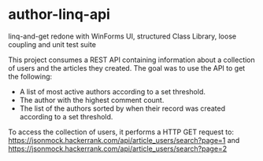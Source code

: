 # author-linq-api
linq-and-get redone with WinForms UI, structured Class Library, loose coupling and unit test suite

This project consumes a REST API containing information about a collection of users and the articles they created. The goal was to use the API to get the following:

* A list of most active authors according to a set threshold.
* The author with the highest comment count.
* The list of the authors sorted by when their record was created according to a set threshold.

To access the collection of users, it performs a HTTP GET request to:
https://jsonmock.hackerrank.com/api/article_users/search?page=1 and https://jsonmock.hackerrank.com/api/article_users/search?page=2
